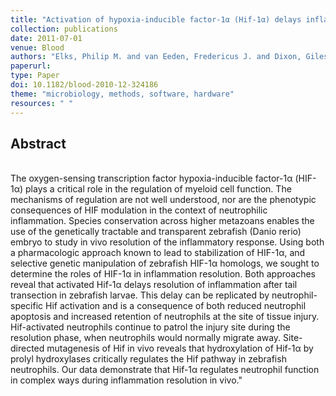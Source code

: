 ```yaml
---
title: "Activation of hypoxia-inducible factor-1α (Hif-1α) delays inflammation resolution by reducing neutrophil apoptosis and reverse migration in a zebrafish inflammation model"
collection: publications
date: 2011-07-01
venue: Blood
authors: "Elks, Philip M. and van Eeden, Fredericus J. and Dixon, Giles and Wang, Xingang and Reyes-Aldasoro, Constantino Carlos and Ingham, Philip W. and Whyte, Moira K. B. and Walmsley, Sarah R. and Renshaw, Stephen A."
paperurl:
type: Paper
doi: 10.1182/blood-2010-12-324186
theme: "microbiology, methods, software, hardware"
resources: " "
---
```

<h2> Abstract </h2>  <br> The oxygen-sensing transcription factor hypoxia-inducible factor-1α (HIF-1α) plays a critical role in the regulation of myeloid cell function. The mechanisms of regulation are not well understood, nor are the phenotypic consequences of HIF modulation in the context of neutrophilic inflammation. Species conservation across higher metazoans enables the use of the genetically tractable and transparent zebrafish (Danio rerio) embryo to study in vivo resolution of the inflammatory response. Using both a pharmacologic approach known to lead to stabilization of HIF-1α, and selective genetic manipulation of zebrafish HIF-1α homologs, we sought to determine the roles of HIF-1α in inflammation resolution. Both approaches reveal that activated Hif-1α delays resolution of inflammation after tail transection in zebrafish larvae. This delay can be replicated by neutrophil-specific Hif activation and is a consequence of both reduced neutrophil apoptosis and increased retention of neutrophils at the site of tissue injury. Hif-activated neutrophils continue to patrol the injury site during the resolution phase, when neutrophils would normally migrate away. Site-directed mutagenesis of Hif in vivo reveals that hydroxylation of Hif-1α by prolyl hydroxylases critically regulates the Hif pathway in zebrafish neutrophils. Our data demonstrate that Hif-1α regulates neutrophil function in complex ways during inflammation resolution in vivo."

